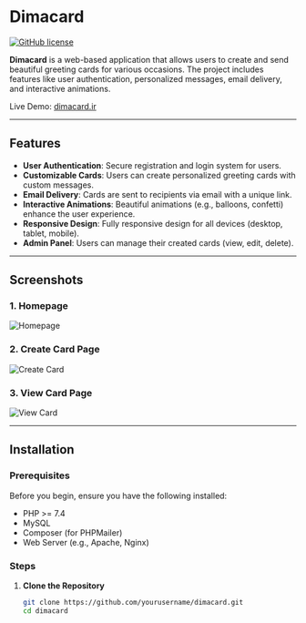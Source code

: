 # **Dimacard**

[![GitHub license](https://img.shields.io/badge/license-MIT-blue.svg)](https://github.com/yourusername/dimacard/blob/main/LICENSE)

**Dimacard** is a web-based application that allows users to create and send beautiful greeting cards for various occasions. The project includes features like user authentication, personalized messages, email delivery, and interactive animations.

Live Demo: [dimacard.ir](http://dimacard.ir)

---

## **Features**

- **User Authentication**: Secure registration and login system for users.
- **Customizable Cards**: Users can create personalized greeting cards with custom messages.
- **Email Delivery**: Cards are sent to recipients via email with a unique link.
- **Interactive Animations**: Beautiful animations (e.g., balloons, confetti) enhance the user experience.
- **Responsive Design**: Fully responsive design for all devices (desktop, tablet, mobile).
- **Admin Panel**: Users can manage their created cards (view, edit, delete).

---

## **Screenshots**

### **1. Homepage**
![Homepage](assets/images/homepage.png)

### **2. Create Card Page**
![Create Card](assets/images/create_card.png)

### **3. View Card Page**
![View Card](assets/images/view_card.png)

---

## **Installation**

### **Prerequisites**

Before you begin, ensure you have the following installed:

- PHP >= 7.4
- MySQL
- Composer (for PHPMailer)
- Web Server (e.g., Apache, Nginx)

### **Steps**

1. **Clone the Repository**
   ```bash
   git clone https://github.com/yourusername/dimacard.git
   cd dimacard
